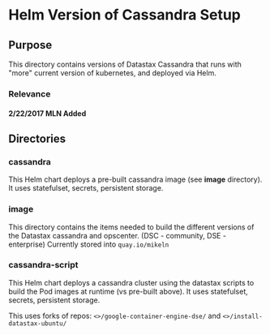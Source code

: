 # Helm Version of Cassandra Setup

## Purpose
This directory contains versions of Datastax Cassandra that runs with "more" current version of kubernetes, and deployed via Helm.

### Relevance
#### 2/22/2017 MLN Added

## Directories

### cassandra
This Helm chart deploys a pre-built cassandra image (see **image** directory).  It uses statefulset, secrets, persistent storage.

### image
This directory contains the items needed to build the different versions of the Datastax cassandra and opscenter. (DSC - community, DSE - enterprise)
Currently stored into `quay.io/mikeln`

### cassandra-script
This Helm chart deploys a cassandra cluster using the datastax scripts to build the Pod images at runtime (vs pre-built above).  It uses statefulset, secrets, persistent storage.

This uses forks of repos: `<>/google-container-engine-dse/`  and `<>/install-datastax-ubuntu/`


